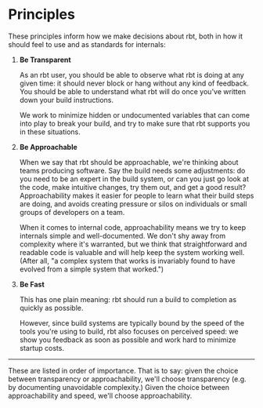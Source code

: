 # Principles

These principles inform how we make decisions about rbt, both in how it should feel to use and as standards for internals:

1. **Be Transparent**

   As an rbt user, you should be able to observe what rbt is doing at any given time: it should never block or hang without any kind of feedback.
   You should be able to understand what rbt will do once you've written down your build instructions.

   We work to minimize hidden or undocumented variables that can come into play to break your build, and try to make sure that rbt supports you in these situations.

2. **Be Approachable**

   When we say that rbt should be approachable, we're thinking about teams producing software.
   Say the build needs some adjustments: do you need to be an expert in the build system, or can you just go look at the code, make intuitive changes, try them out, and get a good result?
   Approachability makes it easier for people to learn what their build steps are doing, and avoids creating pressure or silos on individuals or small groups of developers on a team.

   When it comes to internal code, approachability means we try to keep internals simple and well-documented.
   We don't shy away from complexity where it's warranted, but we think that straightforward and readable code is valuable and will help keep the system working well.
   (After all, "a complex system that works is invariably found to have evolved from a simple system that worked.")

3. **Be Fast**

   This has one plain meaning: rbt should run a build to completion as quickly as possible.

   However, since build systems are typically bound by the speed of the tools you're using to build, rbt also focuses on perceived speed: we show you feedback as soon as possible and work hard to minimize startup costs.

---

These are listed in order of importance.
That is to say: given the choice between transparency or approachability, we'll choose transparency (e.g. by documenting unavoidable complexity.)
Given the choice between approachability and speed, we'll choose approachability.
